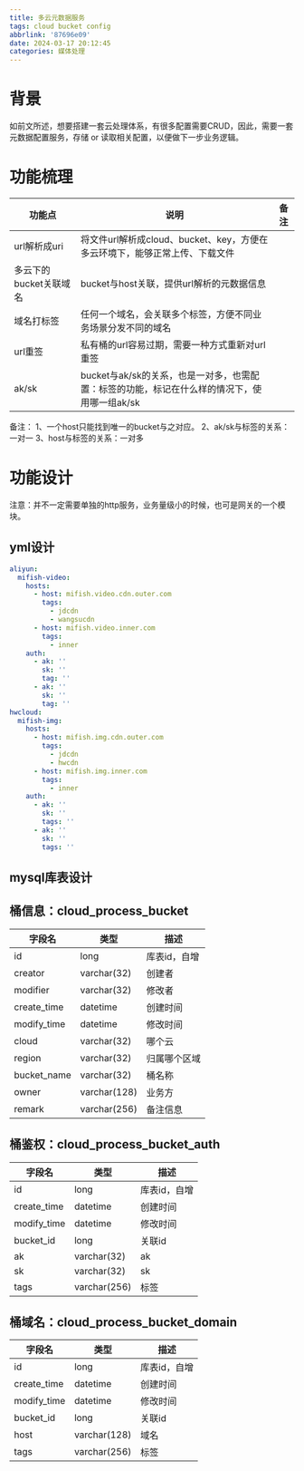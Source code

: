 ```yaml
---
title: 多云元数据服务
tags: cloud bucket config
abbrlink: '87696e09'
date: 2024-03-17 20:12:45
categories: 媒体处理
---
```


# 背景

如前文所述，想要搭建一套云处理体系，有很多配置需要CRUD，因此，需要一套元数据配置服务，存储 or 读取相关配置，以便做下一步业务逻辑。

# 功能梳理

 功能点            | 说明                                                     | 备注 |
----------------|--------------------------------------------------------|----|
 url解析成uri      | 将文件url解析成cloud、bucket、key，方便在多云环境下，能够正常上传、下载文件         |    |
 多云下的bucket关联域名 | bucket与host关联，提供url解析的元数据信息                            |    |
 域名打标签          | 任何一个域名，会关联多个标签，方便不同业务场景分发不同的域名                         |    |
 url重签          | 私有桶的url容易过期，需要一种方式重新对url重签                             |    |
 ak/sk          | bucket与ak/sk的关系，也是一对多，也需配置：标签的功能，标记在什么样的情况下，使用哪一组ak/sk |    |

备注：
1、一个host只能找到唯一的bucket与之对应。
2、ak/sk与标签的关系：一对一
3、host与标签的关系：一对多

# 功能设计

注意：并不一定需要单独的http服务，业务量级小的时候，也可是网关的一个模块。

## yml设计

```yaml
aliyun:
  mifish-video:
    hosts:
      - host: mifish.video.cdn.outer.com
        tags:
          - jdcdn
          - wangsucdn
      - host: mifish.video.inner.com
        tags:
          - inner
    auth:
      - ak: ''
        sk: ''
        tag: ''
      - ak: ''
        sk: ''
        tag: ''
hwcloud:
  mifish-img:
    hosts:
      - host: mifish.img.cdn.outer.com
        tags:
          - jdcdn
          - hwcdn
      - host: mifish.img.inner.com
        tags:
          - inner
    auth:
      - ak: ''
        sk: ''
        tags: ''
      - ak: ''
        sk: ''
        tags: ''
```

## mysql库表设计

## 桶信息：cloud_process_bucket

 字段名         | 类型           | 描述      |
-------------|--------------|---------|
 id          | long         | 库表id，自增 |
 creator     | varchar(32)  | 创建者     |
 modifier    | varchar(32)  | 修改者     |
 create_time | datetime     | 创建时间    |
 modify_time | datetime     | 修改时间    |
 cloud       | varchar(32)  | 哪个云     |
 region      | varchar(32)  | 归属哪个区域  |
 bucket_name | varchar(32)  | 桶名称     |
 owner       | varchar(128) | 业务方     |
 remark      | varchar(256) | 备注信息    |

## 桶鉴权：cloud_process_bucket_auth

 字段名         | 类型           | 描述      |
-------------|--------------|---------|
 id          | long         | 库表id，自增 |
 create_time | datetime     | 创建时间    |
 modify_time | datetime     | 修改时间    |
 bucket_id   | long         | 关联id    |
 ak          | varchar(32)  | ak      |
 sk          | varchar(32)  | sk      |
 tags        | varchar(256) | 标签      |

## 桶域名：cloud_process_bucket_domain

 字段名         | 类型           | 描述      |
-------------|--------------|---------|
 id          | long         | 库表id，自增 |
 create_time | datetime     | 创建时间    |
 modify_time | datetime     | 修改时间    |
 bucket_id   | long         | 关联id    |
 host        | varchar(128) | 域名      |
 tags        | varchar(256) | 标签      |

